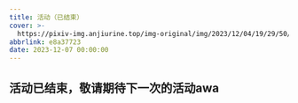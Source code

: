 ```yaml
---
title: 活动（已结束）
cover: >-
  https://pixiv-img.anjiurine.top/img-original/img/2023/12/04/19/29/50/113951050_p0.jpg
abbrlink: e8a37723
date: 2023-12-07 00:00:00
---
```


## 活动已结束，敬请期待下一次的活动awa